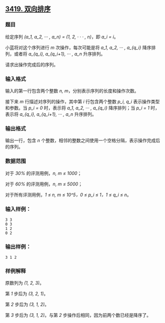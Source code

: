 ## [3419. 双向排序](https://www.acwing.com/problem/content/3422/)

### 题目

给定序列 *(a_1, a_2, ··· , a_n) = (1, 2, · · · , n)*，即 *a_i = i*。

小蓝将对这个序列进行 *m* 次操作，每次可能是将 *a_1, a_2, ··· , a_{q_i}* 降序排列，或者将 *a_{q_i}, a_{q_i+1}, ··· , a_n* 升序排列。

请求出操作完成后的序列。

### 输入格式

输入的第一行包含两个整数 *n, m*，分别表示序列的长度和操作次数。

接下来 *m* 行描述对序列的操作，其中第 *i* 行包含两个整数 *p_i, q_i* 表示操作类型和参数。当 *p_i = 0* 时，表示将 *a_1, a_2, ··· , a_{q_i}* 降序排列；当 *p_i = 1* 时，表示将 *a_{q_i}, a_{q_i+1}, ··· , a_n* 升序排列。

### 输出格式

输出一行，包含 *n* 个整数，相邻的整数之间使用一个空格分隔，表示操作完成后的序列。

### 数据范围

对于 *30%* 的评测用例，*n, m ≤ 1000*；

对于 *60%* 的评测用例，*n, m ≤ 5000*；

对于所有评测用例，*1 ≤ n, m ≤ 10^5，0 ≤ p_i ≤ 1，1 ≤ q_i ≤ n*。

### 输入样例：

```
3 3
0 3
1 2
0 2
```

### 输出样例：

```
3 1 2
```

### 样例解释

原数列为 *(1, 2, 3)*。

第 *1* 步后为 *(3, 2, 1)*。

第 *2* 步后为 *(3, 1, 2)*。

第 *3* 步后为 *(3, 1, 2)*。与第 *2* 步操作后相同，因为前两个数已经是降序了。
